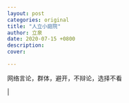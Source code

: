 ```yaml
---
layout: post
categories: original
title: "人立小庭院"
author: 立泉
date: 2020-07-15 +0800
description: 
cover: 

---
```


网络言论，群体，避开，不辩论，选择不看

| 